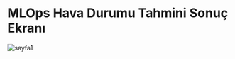 # MLOps Hava Durumu Tahmini Sonuç Ekranı
![sayfa1](https://github.com/sevvalkapcak/MLOps-Hava-Durumu-Tahmini-Uygulamasi/blob/45bbca8cdbc865f03db07036b00d449aefb52ec1/sonu%C3%A7/Sayfa%201.jpeg)
